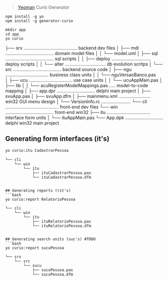 > [Yeoman](http://yeoman.io) Curió Generator

```{r, engine='bash', count_lines}
npm install -g yo
npm install -g generator-curio

```

```{r, engine='bash', count_lines}
mkdir app
cd app
yo curio

```

├── srv .......................................... backend dev files
│   ├── mdl ...................................... domain model files
│   │   └── model.uml
│   ├── sql ...................................... sql scripts
│   │   ├── deploy ............................... deploy scripts
│   │   └── alter ................................ db evolution scritps
│   └── src ...................................... backend source code
│       ├── ngu .................................. business class units
│       │   └── nguVersaoBanco.pas   
│       ├── ucu .................................. use case units
│       │   └── ucuAppMain.pas
│       ├── lib
│       │   └── acuRegisterModelMappings.pas ..... model-to-code mapping
│       ├── app.dpr .............................. delphi main project
│       ├── svuApp.pas
│       ├── svuApp.dfm
│       ├── mainmenu.xml ......................... win32 GUI menu design
│       └── VersionInfo.rc .......................
└── cli .......................................... front-end dev files
    └── win ...................................... front-end win32
        ├── itu .................................. interface form units
        │   └── ituAppMain.pas
        └── App.dpk .............................. delphi win32 main project 

## Generating form interfaces (it's)
```bash
yo curio:itu CadastrarPessoa

```
    └── cli
        └── win
            └── itu
                ├── ituCadastrarPessoa.pas 
                └── ituCadastrarPessoa.dfm
```

## Generating reports (rit's)
```bash
yo curio:report RelatorioPessoa

```
    └── cli
        └── win
            └── itu
                ├── ituRelatorioPessoa.pas 
                └── ituRelatorioPessoa.dfm
```

## Generating search units (suc's) #TODO
```bash
yo curio:report sucuPessoa

```
    └── srv
        └── src
            └── sucu
                ├── sucuPessoa.pas
                └── sucuPessoa.dfm
```



